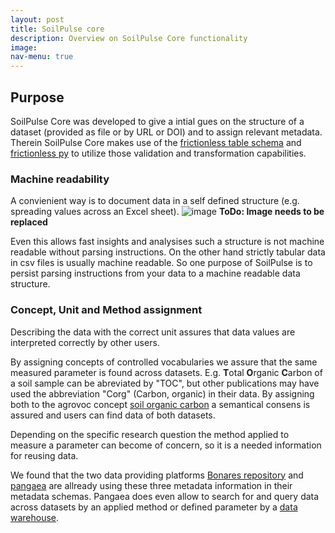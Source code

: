 ```yaml
---
layout: post
title: SoilPulse core
description: Overview on SoilPulse Core functionality
image: 
nav-menu: true
---
```


## Purpose
SoilPulse Core was developed to give a intial gues on the structure of a dataset (provided as file or by URL or DOI) and to assign relevant metadata.
Therein SoilPulse Core makes use of the [frictionless table schema](https://specs.frictionlessdata.io/table-schema/) and [frictionless py](https://github.com/frictionlessdata/frictionless-py) to utilize those validation and transformation capabilities.

### Machine readability
A convienient way is to document  data in a self defined structure (e.g. spreading values across an Excel sheet).
![image](assets/images/soilpulse_scheme.png)
**ToDo: Image needs to be replaced**

Even this allows fast insights and analysises such a structure is not machine readable without parsing instructions.
On the other hand strictly tabular data in csv files is usually machine readable.
So one purpose of SoilPulse is to persist parsing instructions from your data to a machine readable data structure.

### Concept, Unit and Method assignment
Describing the data with the correct unit assures that data values are interpreted correctly by other users.

By assigning concepts of controlled vocabularies we assure that the same measured parameter is found across datasets.
E.g. **T**otal **O**rganic **C**arbon of a soil sample can be abreviated by "TOC", but other publications may have used the abbreviation "Corg" (Carbon, organic) in their data.
By assigning both to the agrovoc concept [soil organic carbon](http://aims.fao.org/aos/agrovoc/c_389fe908) a semantical consens is assured and users can find data of both datasets.

Depending on the specific research question the method applied to measure a parameter can become of concern, so it is a needed information for reusing data.

We found that the two data providing platforms [Bonares repository](https://maps.bonares.de/mapapps/resources/apps/bonares/index.html) and [pangaea](https://www.pangaea.de/) are allready using these three metadata information in their metadata schemas.
Pangaea does even allow to search for and query data across datasets by an applied method or defined parameter by a [data warehouse](https://www.pangaea.de/tools/).
